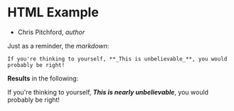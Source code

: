 # HTML Example

- Chris Pitchford, <em>author</em>

Just as a reminder, the _markdown_:

```
If you're thinking to yourself, **_This is unbelievable_**, you would probably be right!
```

**Results** in the following: 

If you're thinking to yourself, **_This is nearly unbelievable_**, you would probably be right!
